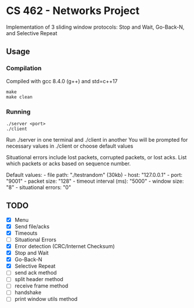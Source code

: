 # CS 462 - Networks Project
Implementation of 3 sliding window protocols: Stop and Wait, Go-Back-N, and Selective Repeat

## Usage

### Compilation
Compiled with gcc 8.4.0 (g++) and std=c++17
```
make
make clean
```

### Running
```
./server <port>
./client
```

Run ./server <port> in one terminal and ./client in another
You will be prompted for necessary values in ./client or choose default values

Situational errors include lost packets, corrupted packets, or lost acks. List which packets or acks based on sequence number.

Default values:
	- file path: "./testrandom" (30kb)
	- host: "127.0.0.1"
	- port: "9001"
	- packet size: "128"
	- timeout interval (ms): "5000"
	- window size: "8"
	- situational errors: "0"


## TODO
- [x] Menu
- [x] Send file/acks
- [x] Timeouts
- [ ] Situational Errors
- [x] Error detection (CRC/Internet Checksum)
- [x] Stop and Wait
- [x] Go-Back-N
- [x] Selective Repeat
- [ ] send ack method
- [ ] split header method
- [ ] receive frame method
- [ ] handshake
- [ ] print window utils method
